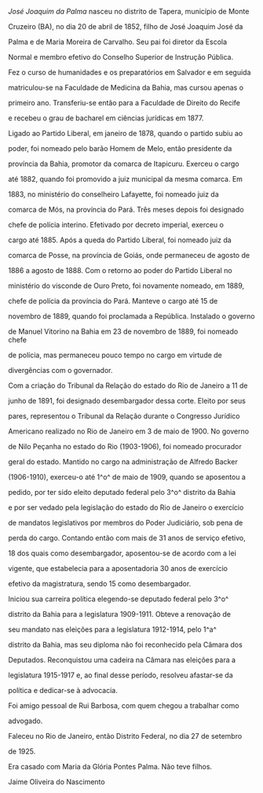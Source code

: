 

*José Joaquim da Palma* nasceu no distrito de Tapera, município de Monte

Cruzeiro (BA), no dia 20 de abril de 1852, filho de José Joaquim José da

Palma e de Maria Moreira de Carvalho. Seu pai foi diretor da Escola

Normal e membro efetivo do Conselho Superior de Instrução Pública.



Fez o curso de humanidades e os preparatórios em Salvador e em seguida

matriculou-se na Faculdade de Medicina da Bahia, mas cursou apenas o

primeiro ano. Transferiu-se então para a Faculdade de Direito do Recife

e recebeu o grau de bacharel em ciências jurídicas em 1877.



Ligado ao Partido Liberal, em janeiro de 1878, quando o partido subiu ao

poder, foi nomeado pelo barão Homem de Melo, então presidente da

província da Bahia, promotor da comarca de Itapicuru. Exerceu o cargo

até 1882, quando foi promovido a juiz municipal da mesma comarca. Em

1883, no ministério do conselheiro Lafayette, foi nomeado juiz da

comarca de Mós, na província do Pará. Três meses depois foi designado

chefe de polícia interino. Efetivado por decreto imperial, exerceu o

cargo até 1885. Após a queda do Partido Liberal, foi nomeado juiz da

comarca de Posse, na província de Goiás, onde permaneceu de agosto de

1886 a agosto de 1888. Com o retorno ao poder do Partido Liberal no

ministério do visconde de Ouro Preto, foi novamente nomeado, em 1889,

chefe de polícia da província do Pará. Manteve o cargo até 15 de

novembro de 1889, quando foi proclamada a República. Instalado o governo

de Manuel Vitorino na Bahia em 23 de novembro de 1889, foi nomeado chefe

de polícia, mas permaneceu pouco tempo no cargo em virtude de

divergências com o governador.



Com a criação do Tribunal da Relação do estado do Rio de Janeiro a 11 de

junho de 1891, foi designado desembargador dessa corte. Eleito por seus

pares, representou o Tribunal da Relação durante o Congresso Jurídico

Americano realizado no Rio de Janeiro em 3 de maio de 1900. No governo

de Nilo Peçanha no estado do Rio (1903-1906), foi nomeado procurador

geral do estado. Mantido no cargo na administração de Alfredo Backer

(1906-1910), exerceu-o até 1^o^ de maio de 1909, quando se aposentou a

pedido, por ter sido eleito deputado federal pelo 3^o^ distrito da Bahia

e por ser vedado pela legislação do estado do Rio de Janeiro o exercício

de mandatos legislativos por membros do Poder Judiciário, sob pena de

perda do cargo. Contando então com mais de 31 anos de serviço efetivo,

18 dos quais como desembargador, aposentou-se de acordo com a lei

vigente, que estabelecia para a aposentadoria 30 anos de exercício

efetivo da magistratura, sendo 15 como desembargador.



Iniciou sua carreira política elegendo-se deputado federal pelo 3^o^

distrito da Bahia para a legislatura 1909-1911. Obteve a renovação de

seu mandato nas eleições para a legislatura 1912-1914, pelo 1^a^

distrito da Bahia, mas seu diploma não foi reconhecido pela Câmara dos

Deputados. Reconquistou uma cadeira na Câmara nas eleições para a

legislatura 1915-1917 e, ao final desse período, resolveu afastar-se da

política e dedicar-se à advocacia.



Foi amigo pessoal de Rui Barbosa, com quem chegou a trabalhar como

advogado.



Faleceu no Rio de Janeiro, então Distrito Federal, no dia 27 de setembro

de 1925.



Era casado com Maria da Glória Pontes Palma. Não teve filhos.



Jaime Oliveira do Nascimento



